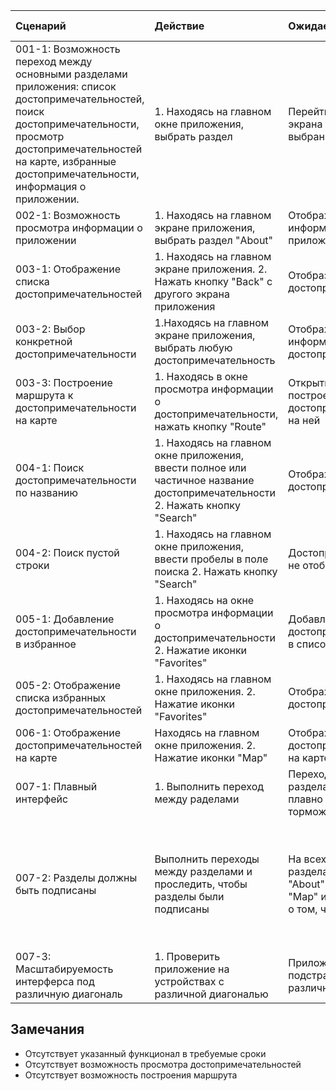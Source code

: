 |Cценарий|Действие|Ожидаемый результат|Фактический результат| Оценка|
|:---|:---|:---|:---|:---|
|001-1: Возможность переход между основными разделами приложения: список достопримечательностей, поиск достопримечательности, просмотр достопримечательностей на карте, избранные достопримечательности, информация о приложении. | 1. Находясь на главном окне приложения, выбрать раздел | Перейти с главного экрана приложения на выбранный раздел |Осуществлен переход на выбранный раздел |Тест пройден |
|002-1: Возможность просмотра информации о приложении | 1. Находясь на главном экране приложения, выбрать раздел "About" | Отображение информации о приложении | Страница пустая | Тест не пройден |
|003-1: Отображение списка достопримечательностей | 1. Находясь на главном экране приложения. 2. Нажать кнопку "Back" с другого экрана приложения | Отобразить список достопримечательностей | Страница пустая | Тест не пройден |
|003-2: Выбор конкретной достопримечательности | 1.Находясь на главном экране приложения, выбрать любую достопримечательность | Отображение подробной информации о достопримечательности | Страница пустая |Тест не пройден |
|003-3: Построение маршрута к достопримечательности на карте | 1. Находясь в окне просмотра информации о достопримечательности, нажать кнопку  "Route" | Открытие карты и построение маршрута к достопримечательности на ней | Страница пустая | Тест не пройден |
|004-1: Поиск достопримечательности по названию | 1. Находясь на главном окне приложения, ввести полное или частичное название достопримечательности 2. Нажать кнопку  "Search" | Отображение найденных достопримечательностей | Страница пустая | Тест не пройден |
|004-2: Поиск пустой строки | 1. Находясь на главном окне приложения, ввести пробелы в поле поиска 2. Нажать кнопку  "Search" | Достопримечательности не отобразятся | Страница пустая | Тест не пройден |
|005-1: Добавление достопримечательности в избранное | 1. Находясь на окне просмотра информации о достопримечательности 2. Нажатие иконки "Favorites" | Добавление достопримечательности в список избранных | Страница пустая |Тест не пройден |
|005-2: Отображение списка избранных достопримечательностей | 1. Находясь на главном окне приложения. 2. Нажатие иконки "Favorites" | Отображение избранных достопримечательностей | Страница пустая | Тест не пройден |
|006-1: Отображение достопримечательностей на карте | Находясь на главном окне приложения. 2. Нажатие иконки "Map" | Отображение всех достопримечательностей на карте | Страница пустая | Тест не пройден |
|007-1: Плавный интерфейс | 1. Выполнить переход между раделами | Переход между разделами происходит плавно и без торможений | Разделы открываются плавно | Тест пройден |
|007-2: Разделы должны быть подписаны | Выполнить переходы между разделами и проследить, чтобы разделы были подписаны| На всех основных разделах: "Search", "About", "Favorites", "Map" имеются надписи о том, что это за раздел. | На всех основных разделах: "Search", "About", "Favorites", "Map" имеются надписи о том, что это за раздел. | Тест пройден |
|007-3: Масштабируемость интерферса под различную диагональ | 1. Проверить приложение на устройствах с различной диагональю | Приложение подстраивается под различную диагональ | Приложение подстраивается под различную диагональ | Тест пройден |
## Замечания
* Отсутствует указанный функционал в требуемые сроки  
* Отсутствует возможность просмотра достопримечательностей  
* Отсутствует возможность построения маршрута   
